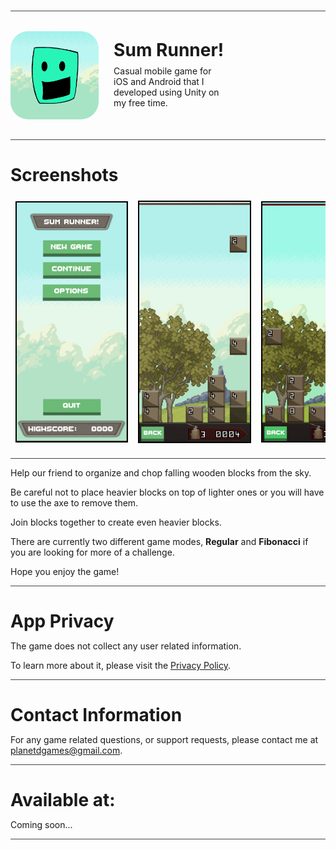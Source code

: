 <style>
  .games__sumrunner__summary-container {
    display: flex;
    align-items: center;
    width: 80%;
    margin: 2rem 0;
  }

  .games__sumrunner__summary-screenshots-container {
    display: flex;
    align-items: center;
    width: 100%;
    margin: 1rem 0;
    overflow-x: scroll
  }

  .games__sumrunner__summary-icon {
    width: 35%;
    border-radius: 20%;
  }

  .games__sumrunner__summary-screenshot {
    width: 35%;
    margin: 0.5rem;
    border: 2px solid black;
    max-height: 28rem;
  }

  .games__sumrunner__summary-content {
    width: 45%;
    margin: 0.8rem;
    margin-left: 1.5rem;
    align-self: flex-start;
  }

  .games__sumrunner__summary-container h1 {
    margin: 0;
    margin-bottom: 0.5rem;
  }

  .games__sumrunner__summary-hr {
    color: lightgrey;
    opacity: 0.8;
  }

  .games__sumrunner__summary-badges-container {
    display: flex;
    justify-content: center;
  }

  @media (max-width: 950px) {
    .games__sumrunner__summary-content {
      width: 100%;
    }
  }
</style>

<br />
<hr class="games__sumrunner__summary-hr" />

<div class="games__sumrunner__summary-container">
  <img class="games__sumrunner__summary-icon" src="/images/sum-runner-icon.png" alt="game-image" />
  <div class="games__sumrunner__summary-content">
    <h1>Sum Runner!</h1>
    Casual mobile game for iOS and Android that I developed using Unity on my free time.
  </div>
</div>

<hr class="games__sumrunner__summary-hr" />

<h1 style="margin-bottom: 0.5rem;">Screenshots</h1>
<div class="games__sumrunner__summary-screenshots-container">
  <img class="games__sumrunner__summary-screenshot" src="/images/sum-runner-menu.png" alt="game-image" />
  <img class="games__sumrunner__summary-screenshot" src="/images/sum-runner-game.png" alt="game-image" />
  <img class="games__sumrunner__summary-screenshot" src="/images/sum-runner.gif" alt="game-image" />
  <img class="games__sumrunner__summary-screenshot" src="/images/sum-runner-options.png" alt="game-image" />
</div>

<hr class="games__sumrunner__summary-hr" />

Help our friend to organize and chop falling wooden blocks from the sky.

Be careful not to place heavier blocks on top of lighter ones or you will have to use the axe to remove them.

Join blocks together to create even heavier blocks.

There are currently two different game modes, **Regular** and **Fibonacci** if you are looking for more of a challenge.

Hope you enjoy the game!

<hr class="games__sumrunner__summary-hr" />

<h1 style="margin-bottom: 0.5rem;">App Privacy</h1>

The game does not collect any user related information.

To learn more about it, please visit the <a href="https://docs.google.com/document/d/1OBDnXZXKtjPHJXE1qQt_4qd6slE0Ul0CwRQ3DKap-hg/edit?usp=sharing" target="_blank">Privacy Policy</a>.

<hr class="games__sumrunner__summary-hr" />

<h1 style="margin-bottom: 0.5rem;">Contact Information</h1>

For any game related questions, or support requests, please contact me at <a href="mailto:planetdgames@gmail.com">planetdgames@gmail.com</a>.

<hr class="games__sumrunner__summary-hr" />

<h1 style="margin-bottom: 0rem;">Available at:</h1>

Coming soon...

<!-- <div class="games__sumrunner__summary-badges-container">
  <a href="#" style="align-self: center;">
    <img src="/images/app-store-badge.png" />
  </a>
  <a href="#">
    <img src="/images/google-play-badge.png" />
  </a>
</div> -->

<hr class="games__sumrunner__summary-hr" />
<br />